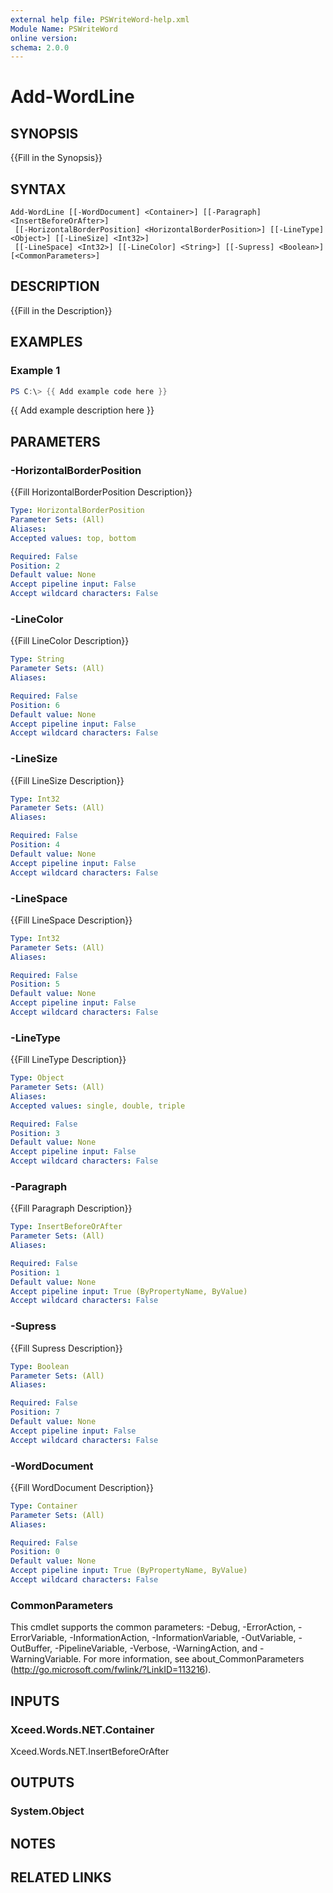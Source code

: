 ```yaml
---
external help file: PSWriteWord-help.xml
Module Name: PSWriteWord
online version:
schema: 2.0.0
---
```


# Add-WordLine

## SYNOPSIS
{{Fill in the Synopsis}}

## SYNTAX

```
Add-WordLine [[-WordDocument] <Container>] [[-Paragraph] <InsertBeforeOrAfter>]
 [[-HorizontalBorderPosition] <HorizontalBorderPosition>] [[-LineType] <Object>] [[-LineSize] <Int32>]
 [[-LineSpace] <Int32>] [[-LineColor] <String>] [[-Supress] <Boolean>] [<CommonParameters>]
```

## DESCRIPTION
{{Fill in the Description}}

## EXAMPLES

### Example 1
```powershell
PS C:\> {{ Add example code here }}
```

{{ Add example description here }}

## PARAMETERS

### -HorizontalBorderPosition
{{Fill HorizontalBorderPosition Description}}

```yaml
Type: HorizontalBorderPosition
Parameter Sets: (All)
Aliases:
Accepted values: top, bottom

Required: False
Position: 2
Default value: None
Accept pipeline input: False
Accept wildcard characters: False
```

### -LineColor
{{Fill LineColor Description}}

```yaml
Type: String
Parameter Sets: (All)
Aliases:

Required: False
Position: 6
Default value: None
Accept pipeline input: False
Accept wildcard characters: False
```

### -LineSize
{{Fill LineSize Description}}

```yaml
Type: Int32
Parameter Sets: (All)
Aliases:

Required: False
Position: 4
Default value: None
Accept pipeline input: False
Accept wildcard characters: False
```

### -LineSpace
{{Fill LineSpace Description}}

```yaml
Type: Int32
Parameter Sets: (All)
Aliases:

Required: False
Position: 5
Default value: None
Accept pipeline input: False
Accept wildcard characters: False
```

### -LineType
{{Fill LineType Description}}

```yaml
Type: Object
Parameter Sets: (All)
Aliases:
Accepted values: single, double, triple

Required: False
Position: 3
Default value: None
Accept pipeline input: False
Accept wildcard characters: False
```

### -Paragraph
{{Fill Paragraph Description}}

```yaml
Type: InsertBeforeOrAfter
Parameter Sets: (All)
Aliases:

Required: False
Position: 1
Default value: None
Accept pipeline input: True (ByPropertyName, ByValue)
Accept wildcard characters: False
```

### -Supress
{{Fill Supress Description}}

```yaml
Type: Boolean
Parameter Sets: (All)
Aliases:

Required: False
Position: 7
Default value: None
Accept pipeline input: False
Accept wildcard characters: False
```

### -WordDocument
{{Fill WordDocument Description}}

```yaml
Type: Container
Parameter Sets: (All)
Aliases:

Required: False
Position: 0
Default value: None
Accept pipeline input: True (ByPropertyName, ByValue)
Accept wildcard characters: False
```

### CommonParameters
This cmdlet supports the common parameters: -Debug, -ErrorAction, -ErrorVariable, -InformationAction, -InformationVariable, -OutVariable, -OutBuffer, -PipelineVariable, -Verbose, -WarningAction, and -WarningVariable. For more information, see about_CommonParameters (http://go.microsoft.com/fwlink/?LinkID=113216).

## INPUTS

### Xceed.Words.NET.Container
Xceed.Words.NET.InsertBeforeOrAfter

## OUTPUTS

### System.Object

## NOTES

## RELATED LINKS
